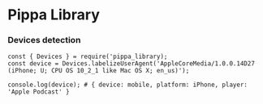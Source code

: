# Pippa Library

### Devices detection

```
const { Devices } = require('pippa_library);
const device = Devices.labelizeUserAgent('AppleCoreMedia/1.0.0.14D27 (iPhone; U; CPU OS 10_2_1 like Mac OS X; en_us)');

console.log(device); # { device: mobile, platform: iPhone, player: 'Apple Podcast' }
```